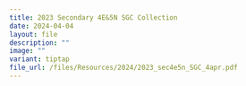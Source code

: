 ```yaml
---
title: 2023 Secondary 4E&5N SGC Collection
date: 2024-04-04
layout: file
description: ""
image: ""
variant: tiptap
file_url: /files/Resources/2024/2023_sec4e5n_SGC_4apr.pdf
---
```

